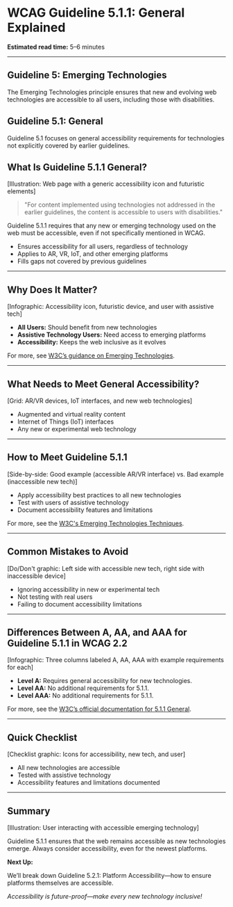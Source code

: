 <!--
title: WCAG Guideline 5.1.1: General Explained
series: Making the Web Accessible for All
description: A practical guide to WCAG Guideline 5.1.1 (General)—what it means, why it matters, and how to ensure general accessibility requirements are met for emerging technologies.
keywords: wcag 5.1.1, general, accessibility, web standards, emerging technologies, user experience
image: wcag-5-1-1-general.png
imageAlt: Illustration of a web page with a generic accessibility icon and futuristic elements
-->

# **WCAG Guideline 5.1.1: General Explained**

**Estimated read time:** 5–6 minutes

---

## **Guideline 5: Emerging Technologies**

The Emerging Technologies principle ensures that new and evolving web technologies are accessible to all users, including those with disabilities.

## **Guideline 5.1: General**

Guideline 5.1 focuses on general accessibility requirements for technologies not explicitly covered by earlier guidelines.

## **What Is Guideline 5.1.1 General?**

[Illustration: Web page with a generic accessibility icon and futuristic elements]

> "For content implemented using technologies not addressed in the earlier guidelines, the content is accessible to users with disabilities."

Guideline 5.1.1 requires that any new or emerging technology used on the web must be accessible, even if not specifically mentioned in WCAG.

- Ensures accessibility for all users, regardless of technology
- Applies to AR, VR, IoT, and other emerging platforms
- Fills gaps not covered by previous guidelines

---

## **Why Does It Matter?**

[Infographic: Accessibility icon, futuristic device, and user with assistive tech]

- **All Users:** Should benefit from new technologies
- **Assistive Technology Users:** Need access to emerging platforms
- **Accessibility:** Keeps the web inclusive as it evolves

For more, see [W3C’s guidance on Emerging Technologies](https://www.w3.org/WAI/standards-guidelines/wcag/new-in-22/).

---

## **What Needs to Meet General Accessibility?**

[Grid: AR/VR devices, IoT interfaces, and new web technologies]

- Augmented and virtual reality content
- Internet of Things (IoT) interfaces
- Any new or experimental web technology

---

## **How to Meet Guideline 5.1.1**

[Side-by-side: Good example (accessible AR/VR interface) vs. Bad example (inaccessible new tech)]

- Apply accessibility best practices to all new technologies
- Test with users of assistive technology
- Document accessibility features and limitations

For more, see the [W3C's Emerging Technologies Techniques](https://www.w3.org/WAI/standards-guidelines/wcag/new-in-22/).

---

## **Common Mistakes to Avoid**

[Do/Don't graphic: Left side with accessible new tech, right side with inaccessible device]

- Ignoring accessibility in new or experimental tech
- Not testing with real users
- Failing to document accessibility limitations

---

## **Differences Between A, AA, and AAA for Guideline 5.1.1 in WCAG 2.2**

[Infographic: Three columns labeled A, AA, AAA with example requirements for each]

- **Level A:** Requires general accessibility for new technologies.
- **Level AA:** No additional requirements for 5.1.1.
- **Level AAA:** No additional requirements for 5.1.1.

For more, see the [W3C’s official documentation for 5.1.1 General](https://www.w3.org/WAI/standards-guidelines/wcag/new-in-22/).

---

## **Quick Checklist**

[Checklist graphic: Icons for accessibility, new tech, and user]

- All new technologies are accessible
- Tested with assistive technology
- Accessibility features and limitations documented

---

## **Summary**

[Illustration: User interacting with accessible emerging technology]

Guideline 5.1.1 ensures that the web remains accessible as new technologies emerge. Always consider accessibility, even for the newest platforms.

**Next Up:**

We’ll break down Guideline 5.2.1: Platform Accessibility—how to ensure platforms themselves are accessible.

*Accessibility is future-proof—make every new technology inclusive!*
